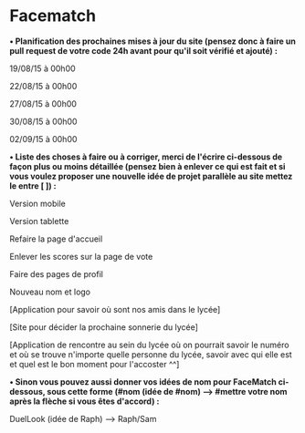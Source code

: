 # Facematch
<b>• Planification des prochaines mises à jour du site (pensez donc à faire un pull request de votre code 24h avant pour qu'il soit vérifié et ajouté) :</b>

19/08/15 à 00h00

22/08/15 à 00h00

27/08/15 à 00h00

30/08/15 à 00h00

02/09/15 à 00h00


<b>• Liste des choses à faire ou à corriger, merci de l'écrire ci-dessous de façon plus ou moins détaillée (pensez bien à enlever ce qui est fait et si vous voulez proposer une nouvelle idée de projet parallèle au site mettez le entre [ ]) :</b>

Version mobile

Version tablette

Refaire la page d'accueil

Enlever les scores sur la page de vote

Faire des pages de profil

Nouveau nom et logo

[Application pour savoir où sont nos amis dans le lycée]

[Site pour décider la prochaine sonnerie du lycée]

[Application de rencontre au sein du lycée où on pourrait savoir le numéro et où se trouve n'importe quelle personne du lycée, savoir avec qui elle est et quel est le bon moment pour l'accoster ^^]


<b>• Sinon vous pouvez aussi donner vos idées de nom pour FaceMatch ci-dessous, sous cette forme (#nom (idée de #nom) --> #mettre votre nom après la flèche si vous êtes d'accord) :</b>

DuelLook (idée de Raph) --> Raph/Sam
